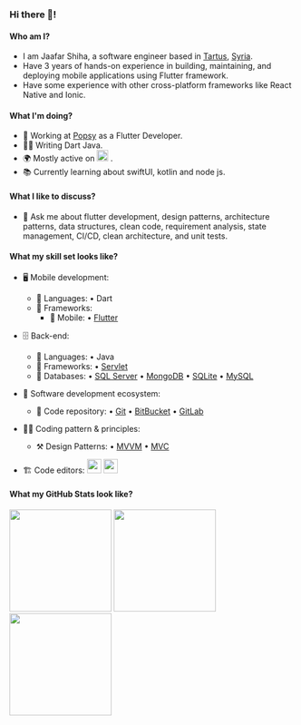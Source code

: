 ### Hi there 👋!


#### Who am I?
- I am Jaafar Shiha, a software engineer based in [Tartus](https://en.wikipedia.org/wiki/Tartus), [Syria](https://en.wikipedia.org/wiki/Syria). 
- Have 3 years of hands-on experience in building, maintaining, and deploying mobile applications using Flutter framework.
- Have some experience with other cross-platform frameworks like React Native and Ionic.

#### What I'm doing?
- 🏢 Working at [Popsy](https://www.popsy.app/) as a Flutter Developer.
- 👨‍💻 Writing Dart Java.
- 🌍 Mostly active on <a href="https://www.linkedin.com/in/jaafarshiha"><img src="https://cdn-icons-png.flaticon.com/512/174/174857.png" height=20></a> <!--[LinkedIn](https://www.linkedin.com/in/jaafarshiha)-->.
- 📚 Currently learning about swiftUI, kotlin and node js.

#### What I like to discuss? 
- 💬 Ask me about flutter development, design patterns, architecture patterns, data structures, clean code, requirement analysis, state management, CI/CD, clean architecture,
   and unit tests.

#### What my skill set looks like?
- 🖥 Mobile development: 
  - 📜 Languages: • Dart 
  - 🔬 Frameworks:  
    - 📱 Mobile: • [Flutter](https://flutter.dev/)

- 🗄️ Back-end:
  - 📜 Languages: • Java
  - 🔭 Frameworks: • [Servlet](https://docs.oracle.com/javaee/5/tutorial/doc/bnafe.html#:~:text=A%20servlet%20is%20a%20Java,applications%20hosted%20by%20web%20servers.)
  - 💾 Databases: • [SQL Server](https://www.microsoft.com/en-us/sql-server/sql-server-2019) • [MongoDB](https://www.mongodb.com/) • [SQLite](https://www.sqlite.org/index.html) • [MySQL](https://www.mysql.com/)
 
- 🎡 Software development ecosystem:
  - 📁 Code repository: • [Git](https://git-scm.com/) • [BitBucket](https://bitbucket.org/product) • [GitLab](https://gitlab.com/gitlab-org)

- 🧙‍♂️ Coding pattern & principles:
  - ⚒ Design Patterns:  • [MVVM](https://en.wikipedia.org/wiki/Model%E2%80%93view%E2%80%93viewmodel) • [MVC](https://en.wikipedia.org/wiki/Model%E2%80%93view%E2%80%93controller) 
  
- 🏗️ Code editors:
<a href="https://code.visualstudio.com/"><img src="https://seeklogo.com/images/V/visual-studio-code-logo-449D71944F-seeklogo.com.png" height=25></a> <a href="https://developer.android.com/studio"><img src="https://upload.wikimedia.org/wikipedia/commons/9/95/Android_Studio_Icon_3.6.svg" height=25></a>

<!--Github Stats-->
#### What my GitHub Stats look like?
<p float="left">
<img height="180em" src="https://github-readme-stats.vercel.app/api?username=jaafarShiha22&show_icons=true" /> 
<img height="180em" src="https://github-readme-stats.vercel.app/api/top-langs/?username=jaafarShiha22&show_icons=true&layout=compact&langs_count=10"/>
<img height="180em" src="https://github-profile-trophy.vercel.app/?username=jaafarShiha22&count_private=true&show_icons=true&theme=cobalt" align="center"/>
</p>

<!--#### How to get in touch with me?
<p left="center">
<a href="https://www.linkedin.com/in/jaafarshiha">
  <img src="https://img.shields.io/badge/linkedin-%230077B5.svg?&style=for-the-badge&logo=linkedin&logoColor=white" height=25>
</a> 

<a href="mailto:jaafar.h.shiha@gmail.com">
  <img src="https://img.shields.io/badge/Gmail-D14836?style=for-the-badge&logo=gmail&logoColor=white" height=25>
</a>
</p>
-->
